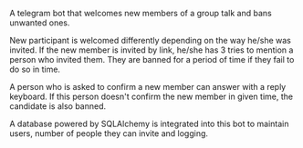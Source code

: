 A telegram bot that welcomes new members of a group talk and bans unwanted ones. 

New participant is welcomed differently depending on the way he/she was invited.
If the new member is invited by link, he/she has 3 tries to mention a person who invited them. They are banned for a period of time if they fail to do so in time.

A person who is asked to confirm a new member can answer with a reply keyboard. If this person doesn't confirm the new member in given time, the candidate is also banned.

A database powered by SQLAlchemy is integrated into this bot to maintain users, number of people they can invite and logging.
